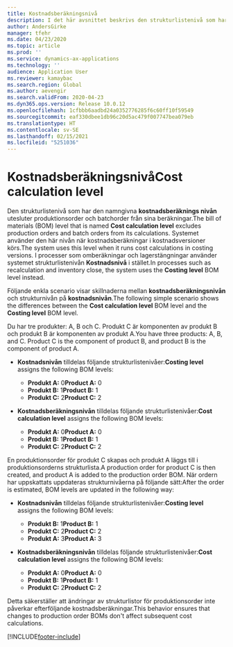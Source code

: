 ```yaml
---
title: Kostnadsberäkningsnivå
description: I det här avsnittet beskrivs den strukturlistenivå som har namnet kostnadsberäkningsnivå. Denna strukturlistenivå omfattar inte produktions- och batchorder från beräkningar.
author: AndersGirke
manager: tfehr
ms.date: 04/23/2020
ms.topic: article
ms.prod: ''
ms.service: dynamics-ax-applications
ms.technology: ''
audience: Application User
ms.reviewer: kamaybac
ms.search.region: Global
ms.author: aevengir
ms.search.validFrom: 2020-04-23
ms.dyn365.ops.version: Release 10.0.12
ms.openlocfilehash: 1cfbbb6aadbd24a0352776285f6c60ff10f59549
ms.sourcegitcommit: eaf330dbee1db96c20d5ac479f007747bea079eb
ms.translationtype: HT
ms.contentlocale: sv-SE
ms.lasthandoff: 02/15/2021
ms.locfileid: "5251036"
---
```

# <a name="cost-calculation-level"></a><span data-ttu-id="79c94-104">Kostnadsberäkningsnivå</span><span class="sxs-lookup"><span data-stu-id="79c94-104">Cost calculation level</span></span>

<span data-ttu-id="79c94-105">Den strukturlistenivå som har den namngivna **kostnadsberäknings nivån** utesluter produktionsorder och batchorder från sina beräkningar.</span><span class="sxs-lookup"><span data-stu-id="79c94-105">The bill of materials (BOM) level that is named **Cost calculation level** excludes production orders and batch orders from its calculations.</span></span> <span data-ttu-id="79c94-106">Systemet använder den här nivån när kostnadsberäkningar i kostnadsversioner körs.</span><span class="sxs-lookup"><span data-stu-id="79c94-106">The system uses this level when it runs cost calculations in costing versions.</span></span> <span data-ttu-id="79c94-107">I processer som omberäkningar och lagerstängningar använder systemet strukturlistenivån **Kostnadsnivå** i stället.</span><span class="sxs-lookup"><span data-stu-id="79c94-107">In processes such as recalculation and inventory close, the system uses the **Costing level** BOM level instead.</span></span>

<span data-ttu-id="79c94-108">Följande enkla scenario visar skillnaderna mellan **kostnadsberäkningsnivån** och strukturnivån på **kostnadsnivån**.</span><span class="sxs-lookup"><span data-stu-id="79c94-108">The following simple scenario shows the differences between the **Cost calculation level** BOM level and the **Costing level** BOM level.</span></span>

<span data-ttu-id="79c94-109">Du har tre produkter: A, B och C. Produkt C är komponenten av produkt B och produkt B är komponenten av produkt A.</span><span class="sxs-lookup"><span data-stu-id="79c94-109">You have three products: A, B, and C. Product C is the component of product B, and product B is the component of product A.</span></span>

- <span data-ttu-id="79c94-110">**Kostnadsnivån** tilldelas följande strukturlistenivåer:</span><span class="sxs-lookup"><span data-stu-id="79c94-110">**Costing level** assigns the following BOM levels:</span></span>

    - <span data-ttu-id="79c94-111">**Produkt A:** 0</span><span class="sxs-lookup"><span data-stu-id="79c94-111">**Product A:** 0</span></span>
    - <span data-ttu-id="79c94-112">**Produkt B:** 1</span><span class="sxs-lookup"><span data-stu-id="79c94-112">**Product B:** 1</span></span>
    - <span data-ttu-id="79c94-113">**Produkt C:** 2</span><span class="sxs-lookup"><span data-stu-id="79c94-113">**Product C:** 2</span></span>

- <span data-ttu-id="79c94-114">**Kostnadsberäkningsnivån** tilldelas följande strukturlistenivåer:</span><span class="sxs-lookup"><span data-stu-id="79c94-114">**Cost calculation level** assigns the following BOM levels:</span></span>

    - <span data-ttu-id="79c94-115">**Produkt A:** 0</span><span class="sxs-lookup"><span data-stu-id="79c94-115">**Product A:** 0</span></span>
    - <span data-ttu-id="79c94-116">**Produkt B:** 1</span><span class="sxs-lookup"><span data-stu-id="79c94-116">**Product B:** 1</span></span>
    - <span data-ttu-id="79c94-117">**Produkt C:** 2</span><span class="sxs-lookup"><span data-stu-id="79c94-117">**Product C:** 2</span></span>

<span data-ttu-id="79c94-118">En produktionsorder för produkt C skapas och produkt A läggs till i produktionsorderns strukturlista.</span><span class="sxs-lookup"><span data-stu-id="79c94-118">A production order for product C is then created, and product A is added to the production order BOM.</span></span> <span data-ttu-id="79c94-119">När ordern har uppskattats uppdateras strukturnivåerna på följande sätt:</span><span class="sxs-lookup"><span data-stu-id="79c94-119">After the order is estimated, BOM levels are updated in the following way:</span></span>

- <span data-ttu-id="79c94-120">**Kostnadsnivån** tilldelas följande strukturlistenivåer:</span><span class="sxs-lookup"><span data-stu-id="79c94-120">**Costing level** assigns the following BOM levels:</span></span>

    - <span data-ttu-id="79c94-121">**Produkt B:** 1</span><span class="sxs-lookup"><span data-stu-id="79c94-121">**Product B:** 1</span></span>
    - <span data-ttu-id="79c94-122">**Produkt C:** 2</span><span class="sxs-lookup"><span data-stu-id="79c94-122">**Product C:** 2</span></span>
    - <span data-ttu-id="79c94-123">**Produkt A:** 3</span><span class="sxs-lookup"><span data-stu-id="79c94-123">**Product A:** 3</span></span>

- <span data-ttu-id="79c94-124">**Kostnadsberäkningsnivån** tilldelas följande strukturlistenivåer:</span><span class="sxs-lookup"><span data-stu-id="79c94-124">**Cost calculation level** assigns the following BOM levels:</span></span>

    - <span data-ttu-id="79c94-125">**Produkt A:** 0</span><span class="sxs-lookup"><span data-stu-id="79c94-125">**Product A:** 0</span></span>
    - <span data-ttu-id="79c94-126">**Produkt B:** 1</span><span class="sxs-lookup"><span data-stu-id="79c94-126">**Product B:** 1</span></span>
    - <span data-ttu-id="79c94-127">**Produkt C:** 2</span><span class="sxs-lookup"><span data-stu-id="79c94-127">**Product C:** 2</span></span>

<span data-ttu-id="79c94-128">Detta säkerställer att ändringar av strukturlistor för produktionsorder inte påverkar efterföljande kostnadsberäkningar.</span><span class="sxs-lookup"><span data-stu-id="79c94-128">This behavior ensures that changes to production order BOMs don't affect subsequent cost calculations.</span></span>


[!INCLUDE[footer-include](../../includes/footer-banner.md)]